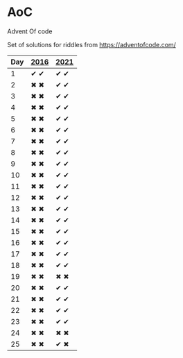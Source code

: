 # AoC
Advent Of code

Set of solutions for riddles from https://adventofcode.com/

| Day | [2016](http://adventofcode.com/2016) | [2021](http://adventofcode.com/2021) |
|-----|--------------------------------------|--------------------------------------|
| 1   | ✔ ✔ | ✔ ✔ |
| 2   | ✖ ✖ | ✔ ✔ |
| 3   | ✖ ✖ | ✔ ✔ |
| 4   | ✖ ✖ | ✔ ✔ |
| 5   | ✖ ✖ | ✔ ✔ |
| 6   | ✖ ✖ | ✔ ✔ |
| 7   | ✖ ✖ | ✔ ✔ |
| 8   | ✖ ✖ | ✔ ✔ |
| 9   | ✖ ✖ | ✔ ✔ |
| 10  | ✖ ✖ | ✔ ✔ |
| 11  | ✖ ✖ | ✔ ✔ |
| 12  | ✖ ✖ | ✔ ✔ |
| 13  | ✖ ✖ | ✔ ✔ |
| 14  | ✖ ✖ | ✔ ✔ |
| 15  | ✖ ✖ | ✔ ✔ |
| 16  | ✖ ✖ | ✔ ✔ |
| 17  | ✖ ✖ | ✔ ✔ |
| 18  | ✖ ✖ | ✔ ✔ |
| 19  | ✖ ✖ | ✖ ✖ |
| 20  | ✖ ✖ | ✔ ✔ |
| 21  | ✖ ✖ | ✔ ✔ |
| 22  | ✖ ✖ | ✔ ✔ |
| 23  | ✖ ✖ | ✔ ✔ |
| 24  | ✖ ✖ | ✖ ✖ |
| 25  | ✖ ✖ | ✔ ✖ |    
